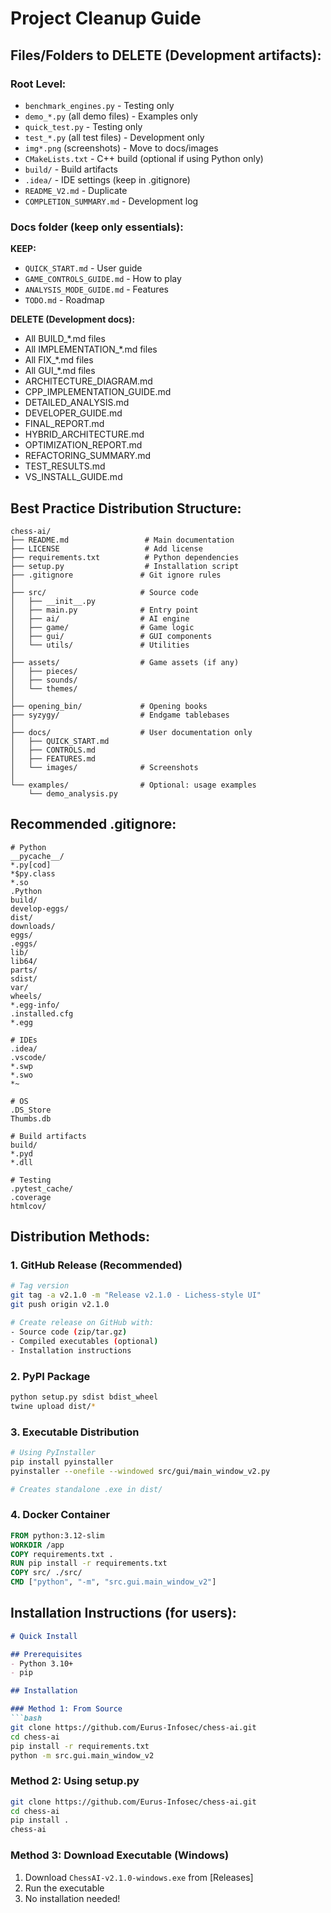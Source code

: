 # Project Cleanup Guide

## Files/Folders to DELETE (Development artifacts):

### Root Level:
- `benchmark_engines.py` - Testing only
- `demo_*.py` (all demo files) - Examples only
- `quick_test.py` - Testing only
- `test_*.py` (all test files) - Development only
- `img*.png` (screenshots) - Move to docs/images
- `CMakeLists.txt` - C++ build (optional if using Python only)
- `build/` - Build artifacts
- `.idea/` - IDE settings (keep in .gitignore)
- `README_V2.md` - Duplicate
- `COMPLETION_SUMMARY.md` - Development log

### Docs folder (keep only essentials):
**KEEP:**
- `QUICK_START.md` - User guide
- `GAME_CONTROLS_GUIDE.md` - How to play
- `ANALYSIS_MODE_GUIDE.md` - Features
- `TODO.md` - Roadmap

**DELETE (Development docs):**
- All BUILD_*.md files
- All IMPLEMENTATION_*.md files
- All FIX_*.md files
- All GUI_*.md files
- ARCHITECTURE_DIAGRAM.md
- CPP_IMPLEMENTATION_GUIDE.md
- DETAILED_ANALYSIS.md
- DEVELOPER_GUIDE.md
- FINAL_REPORT.md
- HYBRID_ARCHITECTURE.md
- OPTIMIZATION_REPORT.md
- REFACTORING_SUMMARY.md
- TEST_RESULTS.md
- VS_INSTALL_GUIDE.md

## Best Practice Distribution Structure:

```
chess-ai/
├── README.md                 # Main documentation
├── LICENSE                   # Add license
├── requirements.txt          # Python dependencies
├── setup.py                  # Installation script
├── .gitignore               # Git ignore rules
│
├── src/                     # Source code
│   ├── __init__.py
│   ├── main.py              # Entry point
│   ├── ai/                  # AI engine
│   ├── game/                # Game logic
│   ├── gui/                 # GUI components
│   └── utils/               # Utilities
│
├── assets/                  # Game assets (if any)
│   ├── pieces/
│   ├── sounds/
│   └── themes/
│
├── opening_bin/             # Opening books
├── syzygy/                  # Endgame tablebases
│
├── docs/                    # User documentation only
│   ├── QUICK_START.md
│   ├── CONTROLS.md
│   ├── FEATURES.md
│   └── images/              # Screenshots
│
└── examples/                # Optional: usage examples
    └── demo_analysis.py
```

## Recommended .gitignore:

```gitignore
# Python
__pycache__/
*.py[cod]
*$py.class
*.so
.Python
build/
develop-eggs/
dist/
downloads/
eggs/
.eggs/
lib/
lib64/
parts/
sdist/
var/
wheels/
*.egg-info/
.installed.cfg
*.egg

# IDEs
.idea/
.vscode/
*.swp
*.swo
*~

# OS
.DS_Store
Thumbs.db

# Build artifacts
build/
*.pyd
*.dll

# Testing
.pytest_cache/
.coverage
htmlcov/
```

## Distribution Methods:

### 1. **GitHub Release (Recommended)**
```bash
# Tag version
git tag -a v2.1.0 -m "Release v2.1.0 - Lichess-style UI"
git push origin v2.1.0

# Create release on GitHub with:
- Source code (zip/tar.gz)
- Compiled executables (optional)
- Installation instructions
```

### 2. **PyPI Package**
```bash
python setup.py sdist bdist_wheel
twine upload dist/*
```

### 3. **Executable Distribution**
```bash
# Using PyInstaller
pip install pyinstaller
pyinstaller --onefile --windowed src/gui/main_window_v2.py

# Creates standalone .exe in dist/
```

### 4. **Docker Container**
```dockerfile
FROM python:3.12-slim
WORKDIR /app
COPY requirements.txt .
RUN pip install -r requirements.txt
COPY src/ ./src/
CMD ["python", "-m", "src.gui.main_window_v2"]
```

## Installation Instructions (for users):

```markdown
# Quick Install

## Prerequisites
- Python 3.10+ 
- pip

## Installation

### Method 1: From Source
```bash
git clone https://github.com/Eurus-Infosec/chess-ai.git
cd chess-ai
pip install -r requirements.txt
python -m src.gui.main_window_v2
```

### Method 2: Using setup.py
```bash
git clone https://github.com/Eurus-Infosec/chess-ai.git
cd chess-ai
pip install .
chess-ai
```

### Method 3: Download Executable (Windows)
1. Download `ChessAI-v2.1.0-windows.exe` from [Releases]
2. Run the executable
3. No installation needed!
```
